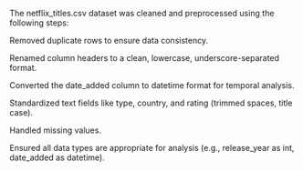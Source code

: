 The netflix_titles.csv dataset was cleaned and preprocessed using the following steps:

Removed duplicate rows to ensure data consistency.

Renamed column headers to a clean, lowercase, underscore-separated format.

Converted the date_added column to datetime format for temporal analysis.

Standardized text fields like type, country, and rating (trimmed spaces, title case).

Handled missing values.

Ensured all data types are appropriate for analysis (e.g., release_year as int, date_added as datetime).
